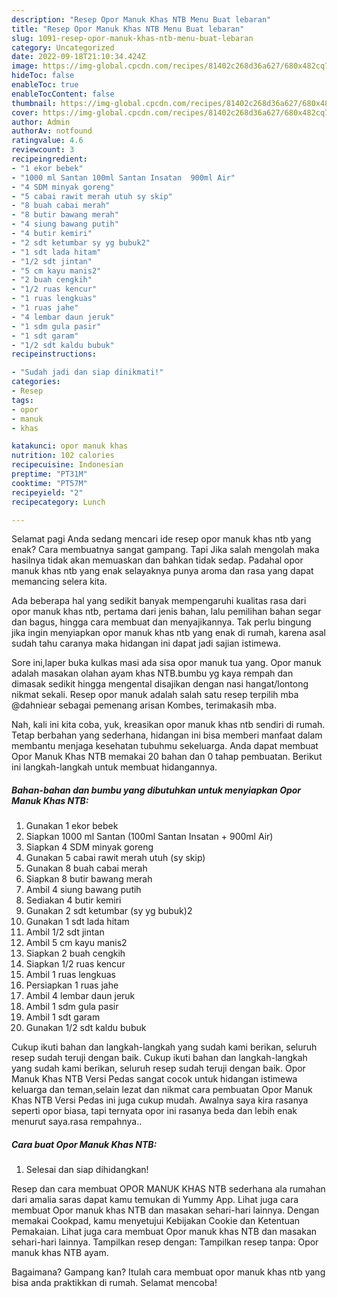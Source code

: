 ```yaml
---
description: "Resep Opor Manuk Khas NTB Menu Buat lebaran"
title: "Resep Opor Manuk Khas NTB Menu Buat lebaran"
slug: 1091-resep-opor-manuk-khas-ntb-menu-buat-lebaran
category: Uncategorized
date: 2022-09-18T21:10:34.424Z
image: https://img-global.cpcdn.com/recipes/81402c268d36a627/680x482cq70/opor-manuk-khas-ntb-foto-resep-utama.jpg
hideToc: false
enableToc: true
enableTocContent: false
thumbnail: https://img-global.cpcdn.com/recipes/81402c268d36a627/680x482cq70/opor-manuk-khas-ntb-foto-resep-utama.jpg
cover: https://img-global.cpcdn.com/recipes/81402c268d36a627/680x482cq70/opor-manuk-khas-ntb-foto-resep-utama.jpg
author: Admin
authorAv: notfound
ratingvalue: 4.6
reviewcount: 3
recipeingredient:
- "1 ekor bebek"
- "1000 ml Santan 100ml Santan Insatan  900ml Air"
- "4 SDM minyak goreng"
- "5 cabai rawit merah utuh sy skip"
- "8 buah cabai merah"
- "8 butir bawang merah"
- "4 siung bawang putih"
- "4 butir kemiri"
- "2 sdt ketumbar sy yg bubuk2"
- "1 sdt lada hitam"
- "1/2 sdt jintan"
- "5 cm kayu manis2"
- "2 buah cengkih"
- "1/2 ruas kencur"
- "1 ruas lengkuas"
- "1 ruas jahe"
- "4 lembar daun jeruk"
- "1 sdm gula pasir"
- "1 sdt garam"
- "1/2 sdt kaldu bubuk"
recipeinstructions:

- "Sudah jadi dan siap dinikmati!"
categories:
- Resep
tags:
- opor
- manuk
- khas

katakunci: opor manuk khas 
nutrition: 102 calories
recipecuisine: Indonesian
preptime: "PT31M"
cooktime: "PT57M"
recipeyield: "2"
recipecategory: Lunch

---
```



Selamat pagi Anda sedang mencari ide resep opor manuk khas ntb yang enak? Cara membuatnya sangat gampang. Tapi Jika salah mengolah maka hasilnya tidak akan memuaskan dan bahkan tidak sedap. Padahal opor manuk khas ntb yang enak selayaknya punya aroma dan rasa yang dapat memancing selera kita.


Ada beberapa hal yang sedikit banyak mempengaruhi kualitas rasa dari opor manuk khas ntb, pertama dari jenis bahan, lalu pemilihan bahan segar dan bagus, hingga cara membuat dan menyajikannya. Tak perlu bingung jika ingin menyiapkan opor manuk khas ntb yang enak di rumah, karena asal sudah tahu caranya maka hidangan ini dapat jadi sajian istimewa.

Sore ini,laper buka kulkas masi ada sisa opor manuk tua yang. Opor manuk adalah masakan olahan ayam khas NTB.bumbu yg kaya rempah dan dimasak sedikit hingga mengental disajikan dengan nasi hangat/lontong nikmat sekali. Resep opor manuk adalah salah satu resep terpilih mba @dahniear sebagai pemenang arisan Kombes, terimakasih mba.


Nah, kali ini kita coba, yuk, kreasikan opor manuk khas ntb sendiri di rumah. Tetap berbahan yang sederhana, hidangan ini bisa memberi manfaat dalam membantu menjaga kesehatan tubuhmu sekeluarga. Anda dapat membuat Opor Manuk Khas NTB memakai 20 bahan dan 0 tahap pembuatan. Berikut ini langkah-langkah untuk membuat hidangannya.

<!--inarticleads1-->

##### Bahan-bahan dan bumbu yang dibutuhkan untuk menyiapkan Opor Manuk Khas NTB:

1. Gunakan 1 ekor bebek
1. Siapkan 1000 ml Santan (100ml Santan Insatan + 900ml Air)
1. Siapkan 4 SDM minyak goreng
1. Gunakan 5 cabai rawit merah utuh (sy skip)
1. Gunakan 8 buah cabai merah
1. Siapkan 8 butir bawang merah
1. Ambil 4 siung bawang putih
1. Sediakan 4 butir kemiri
1. Gunakan 2 sdt ketumbar (sy yg bubuk)2
1. Gunakan 1 sdt lada hitam
1. Ambil 1/2 sdt jintan
1. Ambil 5 cm kayu manis2
1. Siapkan 2 buah cengkih
1. Siapkan 1/2 ruas kencur
1. Ambil 1 ruas lengkuas
1. Persiapkan 1 ruas jahe
1. Ambil 4 lembar daun jeruk
1. Ambil 1 sdm gula pasir
1. Ambil 1 sdt garam
1. Gunakan 1/2 sdt kaldu bubuk


Cukup ikuti bahan dan langkah-langkah yang sudah kami berikan, seluruh resep sudah teruji dengan baik. Cukup ikuti bahan dan langkah-langkah yang sudah kami berikan, seluruh resep sudah teruji dengan baik. Opor Manuk Khas NTB Versi Pedas sangat cocok untuk hidangan istimewa keluarga dan teman,selain lezat dan nikmat cara pembuatan Opor Manuk Khas NTB Versi Pedas ini juga cukup mudah. Awalnya saya kira rasanya seperti opor biasa, tapi ternyata opor ini rasanya beda dan lebih enak menurut saya.rasa rempahnya.. 

<!--inarticleads2-->

##### Cara buat Opor Manuk Khas NTB:


1. Selesai dan siap dihidangkan!

Resep dan cara membuat OPOR MANUK KHAS NTB sederhana ala rumahan dari amalia saras dapat kamu temukan di Yummy App. Lihat juga cara membuat Opor manuk khas NTB dan masakan sehari-hari lainnya. Dengan memakai Cookpad, kamu menyetujui Kebijakan Cookie dan Ketentuan Pemakaian. Lihat juga cara membuat Opor manuk khas NTB dan masakan sehari-hari lainnya. Tampilkan resep dengan: Tampilkan resep tanpa: Opor manuk khas NTB ayam. 

Bagaimana? Gampang kan? Itulah cara membuat opor manuk khas ntb yang bisa anda praktikkan di rumah. Selamat mencoba!
